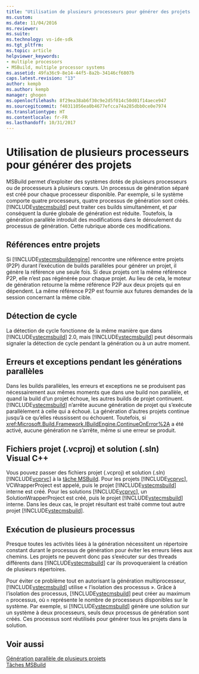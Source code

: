 ```yaml
---
title: "Utilisation de plusieurs processeurs pour générer des projets | Microsoft Docs"
ms.custom: 
ms.date: 11/04/2016
ms.reviewer: 
ms.suite: 
ms.technology: vs-ide-sdk
ms.tgt_pltfrm: 
ms.topic: article
helpviewer_keywords:
- multiple processors
- MSBuild, multiple processor systems
ms.assetid: 49fa36c9-8e14-44f5-8a2b-34146cf6807b
caps.latest.revision: "13"
author: kempb
ms.author: kempb
manager: ghogen
ms.openlocfilehash: 8f29ea38ab6f30c9e2d5f014c50d01f14aece947
ms.sourcegitcommit: f40311056ea0b4677efcca74a285dbb0ce0e7974
ms.translationtype: HT
ms.contentlocale: fr-FR
ms.lasthandoff: 10/31/2017
---
```

# <a name="using-multiple-processors-to-build-projects"></a>Utilisation de plusieurs processeurs pour générer des projets
MSBuild permet d’exploiter des systèmes dotés de plusieurs processeurs ou de processeurs à plusieurs cœurs. Un processus de génération séparé est créé pour chaque processeur disponible. Par exemple, si le système comporte quatre processeurs, quatre processus de génération sont créés. [!INCLUDE[vstecmsbuild](../extensibility/internals/includes/vstecmsbuild_md.md)] peut traiter ces builds simultanément, et par conséquent la durée globale de génération est réduite. Toutefois, la génération parallèle introduit des modifications dans le déroulement du processus de génération. Cette rubrique aborde ces modifications.  
  
## <a name="project-to-project-references"></a>Références entre projets  
 Si [!INCLUDE[vstecmsbuildengine](../msbuild/includes/vstecmsbuildengine_md.md)] rencontre une référence entre projets (P2P) durant l’exécution de builds parallèles pour générer un projet, il génère la référence une seule fois. Si deux projets ont la même référence P2P, elle n’est pas régénérée pour chaque projet. Au lieu de cela, le moteur de génération retourne la même référence P2P aux deux projets qui en dépendent. La même référence P2P est fournie aux futures demandes de la session concernant la même cible.  
  
## <a name="cycle-detection"></a>Détection de cycle  
 La détection de cycle fonctionne de la même manière que dans [!INCLUDE[vstecmsbuild](../extensibility/internals/includes/vstecmsbuild_md.md)] 2.0, mais [!INCLUDE[vstecmsbuild](../extensibility/internals/includes/vstecmsbuild_md.md)] peut désormais signaler la détection de cycle pendant la génération ou à un autre moment.  
  
## <a name="errors-and-exceptions-during-parallel-builds"></a>Erreurs et exceptions pendant les générations parallèles  
 Dans les builds parallèles, les erreurs et exceptions ne se produisent pas nécessairement aux mêmes moments que dans une build non parallèle, et quand la build d’un projet échoue, les autres builds de projet continuent. [!INCLUDE[vstecmsbuild](../extensibility/internals/includes/vstecmsbuild_md.md)] n’arrête aucune génération de projet qui s’exécute parallèlement à celle qui a échoué. La génération d’autres projets continue jusqu’à ce qu’elles réussissent ou échouent. Toutefois, si <xref:Microsoft.Build.Framework.IBuildEngine.ContinueOnError%2A> a été activé, aucune génération ne s’arrête, même si une erreur se produit.  
  
## <a name="visual-c-project-vcproj-and-solution-sln-files"></a>Fichiers projet (.vcproj) et solution (.sln) Visual C++  
 Vous pouvez passer des fichiers projet (.vcproj) et solution (.sln) [!INCLUDE[vcprvc](../code-quality/includes/vcprvc_md.md)] à la [tâche MSBuild](../msbuild/msbuild-task.md). Pour les projets [!INCLUDE[vcprvc](../code-quality/includes/vcprvc_md.md)], VCWrapperProject est appelé, puis le projet [!INCLUDE[vstecmsbuild](../extensibility/internals/includes/vstecmsbuild_md.md)] interne est créé. Pour les solutions [!INCLUDE[vcprvc](../code-quality/includes/vcprvc_md.md)], un SolutionWrapperProject est créé, puis le projet [!INCLUDE[vstecmsbuild](../extensibility/internals/includes/vstecmsbuild_md.md)] interne. Dans les deux cas, le projet résultant est traité comme tout autre projet [!INCLUDE[vstecmsbuild](../extensibility/internals/includes/vstecmsbuild_md.md)].  
  
## <a name="multi-process-execution"></a>Exécution de plusieurs processus  
 Presque toutes les activités liées à la génération nécessitent un répertoire constant durant le processus de génération pour éviter les erreurs liées aux chemins. Les projets ne peuvent donc pas s’exécuter sur des threads différents dans [!INCLUDE[vstecmsbuild](../extensibility/internals/includes/vstecmsbuild_md.md)] car ils provoqueraient la création de plusieurs répertoires.  
  
 Pour éviter ce problème tout en autorisant la génération multiprocesseur, [!INCLUDE[vstecmsbuild](../extensibility/internals/includes/vstecmsbuild_md.md)] utilise « l’isolation des processus ». Grâce à l’isolation des processus, [!INCLUDE[vstecmsbuild](../extensibility/internals/includes/vstecmsbuild_md.md)] peut créer au maximum `n` processus, où `n` représente le nombre de processeurs disponibles sur le système. Par exemple, si [!INCLUDE[vstecmsbuild](../extensibility/internals/includes/vstecmsbuild_md.md)] génère une solution sur un système à deux processeurs, seuls deux processus de génération sont créés. Ces processus sont réutilisés pour générer tous les projets dans la solution.  
  
## <a name="see-also"></a>Voir aussi  
 [Génération parallèle de plusieurs projets](../msbuild/building-multiple-projects-in-parallel-with-msbuild.md)   
 [Tâches MSBuild](../msbuild/msbuild-tasks.md)